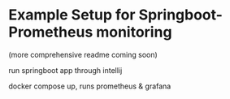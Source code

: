 # Example Setup for Springboot-Prometheus monitoring

(more comprehensive readme coming soon)

run springboot app through intellij

docker compose up, runs prometheus & grafana